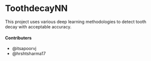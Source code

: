 # ToothdecayNN
This project uses various deep learning methodologies to detect tooth decay with acceptable accuracy.

#### Contributers
- @itsapoorvj
- @hrshtsharma17
